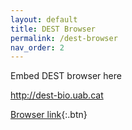 ```yaml
---
layout: default
title: DEST Browser
permalink: /dest-browser
nav_order: 2
---
```

Embed DEST browser here
<!-- embedded DEST browser -->

http://dest-bio.uab.cat

[Browser link](http://dest-bio.uab.cat){:.btn}

<!-- <iframe src="http://dgvbrowser.uab.cat/dest/browser/?loc=2R%3A10114777..15172164&tracks=reference_sequence%2Cgenes_annotations_612%2Cinversions_612%2CRRC%20cM%2FMb%20(Fiston-Lavier%20et%20al.)%20100kb%2CHR%20recomb%20cM%2FMb%20(Comeron%20et%20al.)&highlight=" height="100%" width="100%" title="Drosophila Evolution in Space and Time" style="resize:both">

</iframe> -->
